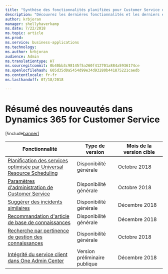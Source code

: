 ```yaml
---
title: "Synthèse des fonctionnalités planifiées pour Customer Service dans Dynamics 365"
description: "Découvrez les dernières fonctionnalités et les derniers engagements dans les domaines principaux de Customer Service dans Dynamics 365"
author: krbjoran
manager: shellyhaverkamp
ms.date: 7/22/2018
ms.topic: article
ms.prod: 
ms.service: business-applications
ms.technology: 
ms.author: krbjoran
audience: Admin
ms.translationtype: HT
ms.sourcegitcommit: 0b40bb3c98145f5a260f412701a884a5936174ce
ms.openlocfilehash: 605d35d0a5454d99e34d93280b441875221caedb
ms.contentlocale: fr-fr
ms.lasthandoff: 07/18/2018

---
```

#  <a name="summary-of-whats-new-in-dynamics-365-for-customer-service"></a>Résumé des nouveautés dans Dynamics 365 for Customer Service

[!include[banner](../../../includes/banner.md)]

| Fonctionnalité                                                                                               | Type de version   | Mois de la version cible |
|-------------------------------------------------------------------------------------------------------|----------------|----------------------|
| [Planification des services optimisée par Universal Resource Scheduling](service-scheduling-powered-by-urs.md) | Disponibilité générale             | Octobre 2018          |
| [Paramètres d'administration de Customer Service](customer-service-admin-settings.md)                               | Disponibilité générale             | Octobre 2018          |
| [Suggérer des incidents similaires](suggest-similar-cases.md)                                                   | Disponibilité générale             | Décembre 2018          |
| [Recommandation d'article de base de connaissances](knowledge-article-recommendation.md)                             | Disponibilité générale             | Décembre 2018          |
| [Recherche par pertinence de gestion des connaissances](relevance-search-for-knowledge-management.md)           | Disponibilité générale             | Octobre 2018          |
| [Intégrité du service client dans One Admin Center](customer-service-health-in-admin-center.md)           | Version préliminaire publique | Décembre 2018         |

